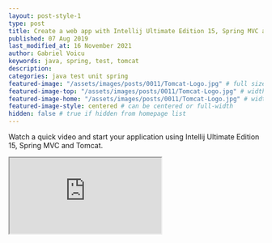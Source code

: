 ```yaml
---
layout: post-style-1
type: post
title: Create a web app with Intellij Ultimate Edition 15, Spring MVC and Tomcat
published: 07 Aug 2019
last_modified_at: 16 November 2021
author: Gabriel Voicu
keywords: java, spring, test, tomcat
description: 
categories: java test unit spring
featured-image: "/assets/images/posts/0011/Tomcat-Logo.jpg" # full size
featured-image-top: "/assets/images/posts/0011/Tomcat-Logo.jpg" # width - 1200 (you can add the same URL as for featured-image)
featured-image-home: "/assets/images/posts/0011/Tomcat-Logo.jpg" # width - 600 (you can add the same URL as for featured-image) [use ~square images for homepage-style-1]
featured-image-style: centered # can be centered or full-width
hidden: false # true if hidden from homepage list
---
```

Watch a quick video and start your application using Intellij Ultimate Edition 15, Spring MVC and Tomcat.

 <div class="ratio ratio-16x9 mb-3">
    <iframe src="https://www.youtube.com/embed/-6l4pqhd4WI" title="YouTube video" allow="accelerometer; autoplay; clipboard-write; encrypted-media; gyroscope; picture-in-picture" allowfullscreen></iframe>
</div>